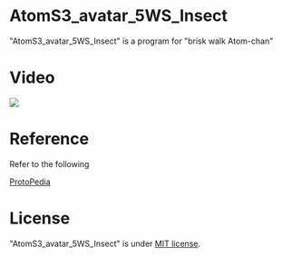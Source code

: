 # AtomS3_avatar_5WS_Insect

"AtomS3_avatar_5WS_Insect" is a program for "brisk walk Atom-chan"

# Video

![](https://www.youtube.com/watch?v=dTvC04w1OhE)

# Reference

Refer to the following

[ProtoPedia](https://protopedia.net/prototype/4237)

# License
 
"AtomS3_avatar_5WS_Insect" is under [MIT license](https://en.wikipedia.org/wiki/MIT_License).

